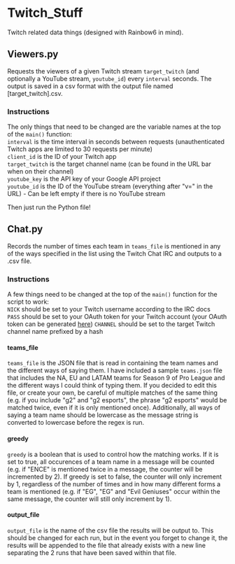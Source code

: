 # Twitch_Stuff
Twitch related data things (designed with Rainbow6 in mind).

## Viewers.py
Requests the viewers of a given Twitch stream `target_twitch` (and optionally a YouTube stream, `youtube_id`) every `interval` seconds. The output is saved in a csv format with the output file named \[target_twitch\].csv.


### Instructions
The only things that need to be changed are the variable names at the top of the `main()` function:  
`interval` is the time interval in seconds between requests (unauthenticated Twitch apps are limited to 30 requests per minute)  
`client_id` is the ID of your Twitch app  
`target_twitch` is the target channel name (can be found in the URL bar when on their channel)  
`youtube_key` is the API key of your Google API project  
`youtube_id` is the ID of the YouTube stream (everything after "v=" in the URL) - Can be left empty if there is no YouTube stream  


Then just run the Python file!

## Chat.py
Records the number of times each team in `teams_file` is mentioned in any of the ways specified in the list using the Twitch Chat IRC and outputs to a .csv file.


### Instructions
A few things need to be changed at the top of the `main()` function for the script to work:  
`NICK` should be set to your Twitch username according to the IRC docs  
`PASS` should be set to your OAuth token for your Twitch account (your OAuth token can be generated [here](http://www.twitchapps.com/tmi/))
`CHANNEL` should be set to the target Twitch channel name prefixed by a hash  


#### teams_file
`teams_file` is the JSON file that is read in containing the team names and the different ways of saying them. I have included a sample `teams.json` file that
includes the NA, EU and LATAM teams for Season 9 of Pro League and the different ways I could think of typing them. If you decided to edit this file, or create
your own, be careful of multiple matches of the same thing (e.g. if you include "g2" and "g2 esports", the phrase "g2 esports" would be matched twice, even if
it is only mentioned once). Additionally, all ways of saying a team name should be lowercase as the message string is converted to lowercase before the regex is
run.


#### greedy
`greedy` is a boolean that is used to control how the matching works. If it is set to true, all occurences of a team name in a message will be counted (e.g. if
"ENCE" is mentioned twice in a message, the counter will be incremented by 2). If greedy is set to false, the counter will only increment by 1, regardless of
the number of times and in how many different forms a team is mentioned (e.g. if "EG", "EG" and "Evil Geniuses" occur within the same message, the counter will
still only increment by 1).


#### output_file
`output_file` is the name of the csv file the results will be output to. This should be changed for each run, but in the event you forget to change it, the
results will be appended to the file that already exists with a new line separating the 2 runs that have been saved within that file.
